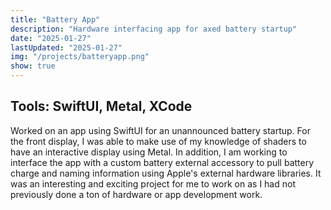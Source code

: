 ```yaml
---
title: "Battery App"
description: "Hardware interfacing app for axed battery startup"
date: "2025-01-27"
lastUpdated: "2025-01-27"
img: "/projects/batteryapp.png"
show: true
---
```


## Tools: SwiftUI, Metal, XCode

 Worked on an app using SwiftUI for an unannounced battery startup. For the front display, I was able to make use of my knowledge of shaders to have an interactive display using Metal. In addition, I am working to interface the app with a custom battery external accessory to pull battery charge and naming information using Apple's external hardware libraries. It was an interesting and exciting project for me to work on as I had not previously done a ton of hardware or app development work.
